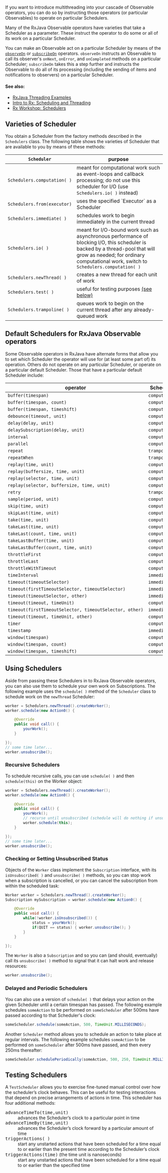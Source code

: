 If you want to introduce multithreading into your cascade of Observable operators, you can do so by instructing those operators (or particular Observables) to operate on particular Schedulers.

Many of the RxJava Observable operators have varieties that take a Scheduler as a parameter. These instruct the operator to do some or all of its work on a particular Scheduler.

You can make an Observable act on a particular Scheduler by means of the [`observeOn`](Observable-Utility-Operators#observeon) or [`subscribeOn`](Observable-Utility-Operators#subscribeon) operators.  `observeOn` instructs an Observable to call its observer's `onNext`, `onError`, and `onCompleted` methods on a particular Scheduler; `subscribeOn` takes this a step further and instructs the Observable to do all of its processing (including the sending of items and notifications to observers) on a particular Scheduler.

#### See also:
* <a href="http://www.grahamlea.com/2014/07/rxjava-threading-examples/">RxJava Threading Examples</a>
* <a href="http://www.introtorx.com/Content/v1.0.10621.0/15_SchedulingAndThreading.html">Intro to Rx: Scheduling and Threading</a>
* <a href="http://channel9.msdn.com/Series/Rx-Workshop/Rx-Workshop-Schedulers">Rx Workshop: Schedulers</a>

## Varieties of Scheduler

You obtain a Scheduler from the factory methods described in the `Schedulers` class. The following table shows the varieties of Scheduler that are available to you by means of these methods:

<table>
 <thead>
  <tr><th><code>Scheduler</cote></th><th>purpose</th></tr>
 </thead>
 <tbody>
  <tr><td><code>Schedulers.computation(&#8239;)</code></td><td>meant for computational work such as event-loops and callback processing; do not use this scheduler for I/O (use <code>Schedulers.io(&#8239;)</code> instead)</td></tr>
  <tr><td><code>Schedulers.from(executor)</code></td><td>uses the specified `Executor` as a Scheduler</td></tr>
  <tr><td><code>Schedulers.immediate(&#8239;)</code></td><td>schedules work to begin immediately in the current thread</td></tr>
  <tr><td><code>Schedulers.io(&#8239;)</code></td><td>meant for I/O-bound work such as asynchronous performance of blocking I/O, this scheduler is backed by a thread-pool that will grow as needed; for ordinary computational work, switch to <code>Schedulers.computation(&#8239;)</code></td></tr>
  <tr><td><code>Schedulers.newThread(&#8239;)</code></td><td>creates a new thread for each unit of work</td></tr>
  <tr><td><code>Schedulers.test(&#8239;)</code></td><td>useful for testing purposes <a href="#testing-schedulers">(see below)</a></td></tr>
  <tr><td><code>Schedulers.trampoline(&#8239;)</code></td><td>queues work to begin on the current thread after any already-queued work</td></tr>
 </tbody>
</table>

## Default Schedulers for RxJava Observable operators

Some Observable operators in RxJava have alternate forms that allow you to set which Scheduler the operator will use for (at least some part of) its operation. Others do not operate on any particular Scheduler, or operate on a particular default Scheduler. Those that have a particular default Scheduler include:

<table>
 <thead>
  <tr><th>operator</th><th>Scheduler</th></tr>
 </thead>
 <tbody>
  <tr><td><code>buffer(timespan)</code></td><td><code>computation</code></td></tr>
  <tr><td><code>buffer(timespan,&#8239;count)</code></td><td><code>computation</code></td></tr>
  <tr><td><code>buffer(timespan,&#8239;timeshift)</code></td><td><code>computation</code></td></tr>
  <tr><td><code>debounce(timeout,&#8239;unit)</code></td><td><code>computation</code></td></tr>
  <tr><td><code>delay(delay,&#8239;unit)</code></td><td><code>computation</code></td></tr>
  <tr><td><code>delaySubscription(delay,&#8239;unit)</code></td><td><code>computation</code></td></tr>
  <tr><td><code>interval</code></td><td><code>computation</code></td></tr>
  <tr><td><code>parallel</code></td><td><code>computation</code></td></tr>
  <tr><td><code>repeat</code></td><td><code>trampoline</code></td></tr>
  <tr><td><code>repeatWhen</code></td><td><code>trampoline</code></td></tr>
  <tr><td><code>replay(time,&#8239;unit)</code></td><td><code>computation</code></td></tr>
  <tr><td><code>replay(buffersize,&#8239;time,&#8239;unit)</code></td><td><code>computation</code></td></tr>
  <tr><td><code>replay(selector,&#8239;time,&#8239;unit)</code></td><td><code>computation</code></td></tr>
  <tr><td><code>replay(selector,&#8239;buffersize,&#8239;time,&#8239;unit)</code></td><td><code>computation</code></td></tr>
  <tr><td><code>retry</code></td><td><code>trampoline</code></td></tr>
  <tr><td><code>sample(period,&#8239;unit)</code></td><td><code>computation</code></td></tr>
  <tr><td><code>skip(time,&#8239;unit)</code></td><td><code>computation</code></td></tr>
  <tr><td><code>skipLast(time,&#8239;unit)</code></td><td><code>computation</code></td></tr>
  <tr><td><code>take(time,&#8239;unit)</code></td><td><code>computation</code></td></tr>
  <tr><td><code>takeLast(time,&#8239;unit)</code></td><td><code>computation</code></td></tr>
  <tr><td><code>takeLast(count,&#8239;time,&#8239;unit)</code></td><td><code>computation</code></td></tr>
  <tr><td><code>takeLastBuffer(time,&#8239;unit)</code></td><td><code>computation</code></td></tr>
  <tr><td><code>takeLastBuffer(count,&#8239;time,&#8239;unit)</code></td><td><code>computation</code></td></tr>
  <tr><td><code>throttleFirst</code></td><td><code>computation</code></td></tr>
  <tr><td><code>throttleLast</code></td><td><code>computation</code></td></tr>
  <tr><td><code>throttleWithTimeout</code></td><td><code>computation</code></td></tr>
  <tr><td><code>timeInterval</code></td><td><code>immediate</code></td></tr>
  <tr><td><code>timeout(timeoutSelector)</code></td><td><code>immediate</code></td></tr>
  <tr><td><code>timeout(firstTimeoutSelector,&#8239;timeoutSelector)</code></td><td><code>immediate</code></td></tr>
  <tr><td><code>timeout(timeoutSelector,&#8239;other)</code></td><td><code>immediate</code></td></tr>
  <tr><td><code>timeout(timeout,&#8239;timeUnit)</code></td><td><code>computation</code></td></tr>
  <tr><td><code>timeout(firstTimeoutSelector,&#8239;timeoutSelector,&#8239;other)</code></td><td><code>immediate</code></td></tr>
  <tr><td><code>timeout(timeout,&#8239;timeUnit,&#8239;other)</code></td><td><code>computation</code></td></tr>
  <tr><td><code>timer</code></td><td><code>computation</code></td></tr>
  <tr><td><code>timestamp</code></td><td><code>immediate</code></td></tr>
  <tr><td><code>window(timespan)</code></td><td><code>computation</code></td></tr>
  <tr><td><code>window(timespan,&#8239;count)</code></td><td><code>computation</code></td></tr>
  <tr><td><code>window(timespan,&#8239;timeshift)</code></td><td><code>computation</code></td></tr>
 </tbody>
</table>

## Using Schedulers

Aside from passing these Schedulers in to RxJava Observable operators, you can also use them to schedule your own work on Subscriptions. The following example uses the `schedule( )` method of the `Scheduler` class to schedule work on the `newThread` Scheduler:

```java
worker = Schedulers.newThread().createWorker();
worker.schedule(new Action0() {

    @Override
    public void call() {
        yourWork();
    }

});
// some time later...
worker.unsubscribe();
```
### Recursive Schedulers
To schedule recursive calls, you can use `schedule( )` and then `schedule(this)` on the Worker object:
```java
worker = Schedulers.newThread().createWorker();
worker.schedule(new Action0() {

    @Override
    public void call() {
        yourWork();
        // recurse until unsubscribed (schedule will do nothing if unsubscribed)
        worker.schedule(this);
    }

});
// some time later...
worker.unsubscribe();
```

### Checking or Setting Unsubscribed Status
Objects of the `Worker` class implement the `Subscription` interface, with its `isUnsubscribed( )` and `unsubscribe( )` methods, so you can stop work when a subscription is cancelled, or you can cancel the subscription from within the scheduled task:
```java
Worker worker = Schedulers.newThread().createWorker();
Subscription mySubscription = worker.schedule(new Action0() {

    @Override
    public void call() {
        while(!worker.isUnsubscribed()) {
            status = yourWork();
            if(QUIT == status) { worker.unsubscribe(); }
        }
    }

});
```
The `Worker` is also a `Subscription` and so you can (and should, eventually) call its `unsubscribe( )` method to signal that it can halt work and release resources:
```java
worker.unsubscribe();
```

### Delayed and Periodic Schedulers
You can also use a version of `schedule( )` that delays your action on the given Scheduler until a certain timespan has passed. The following example schedules `someAction` to be performed on `someScheduler` after 500ms have passed according to that Scheduler's clock:
```java
someScheduler.schedule(someAction, 500, TimeUnit.MILLISECONDS);
```
Another `Scheduler` method allows you to schedule an action to take place at regular intervals. The following example schedules `someAction` to be performed on `someScheduler` after 500ms have passed, and then every 250ms thereafter:
```java
someScheduler.schedulePeriodically(someAction, 500, 250, TimeUnit.MILLISECONDS);
```

## Testing Schedulers

A `TestScheduler` allows you to exercise fine-tuned manual control over how the scheduler&#8217;s clock behaves. This can be useful for testing interactions that depend on precise arrangements of actions in time. This scheduler has four additional methods:

<dl>
 <dt><tt>advanceTimeTo(time,unit)</tt></dt>
  <dd>advances the Scheduler&#8217;s clock to a particular point in time</dd>
 <dt><tt>advanceTimeBy(time,unit)</tt></dt>
  <dd>advances the Scheduler&#8217;s clock forward by a particular amount of time</dd>
 <dt><tt>triggerActions(&#8239;)</tt></dt>
  <dd>start any unstarted actions that have been scheduled for a time equal to or earlier than the present time according to the Scheduler&#8217;s clock</dd>
 <dt><tt>triggerActions(time)</tt> (the time unit is nanoseconds)</dt>
  <dd>start any unstarted actions that have been scheduled for a time equal to or earlier than the specified time</dd>
</dl>